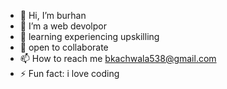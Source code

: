 - 👋 Hi, I’m burhan
- 👀 I’m a web  devolpor
- 🌱 learning experiencing upskilling
- 💞️ open to collaborate 
- 📫 How to reach me bkachwala538@gmail.com
- ⚡ Fun fact: i love coding

<!---
burhan8585/burhan8585 is a ✨ special ✨ repository because its `README.md` (this file) appears on your GitHub profile.
You can click the Preview link to take a look at your changes.
--->

